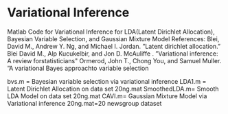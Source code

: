 # Variational Inference
Matlab Code for Variational Inference for LDA(Latent Dirichlet Allocation), Bayesian Variable Selection, and Gaussian Mixture Model
References:
Blei, David M., Andrew Y. Ng, and Michael I. Jordan. ”Latent dirichlet allocation.” 
Blei David M., Alp Kucukelbir, and Jon D. McAuliffe . ”Variational inference:  A review forstatisticians"
Ormerod,   John   T.,   Chong   You,   and   Samuel   Muller.   ”A   variational   Bayes   approachto   variable   selection

bvs.m = Bayesian variable selection via variational inference
LDA1.m = Latent Dirichlet Allocation on data set 20ng.mat
SmoothedLDA.m= Smooth LDA Model on data set 20ng.mat
CAVI.m= Gaussian Mixture Model via Variational inference
20ng.mat=20 newsgroup dataset
